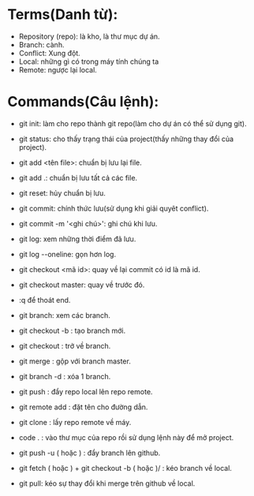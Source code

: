 # Terms(Danh từ):

- Repository (repo): là kho, là thư mục dự án.
- Branch: cành.
- Conflict: Xung đột.
- Local: những gì có trong máy tính chúng ta
- Remote: ngược lại local.

# Commands(Câu lệnh):

- git init: làm cho repo thành git repo(làm cho dự án có thể sử dụng git).

- git status: cho thấy trạng thái của project(thấy những thay đổi của project).

- git add <tên file>: chuẩn bị lưu lại file.
- git add .: chuẩn bị lưu tất cả các file.
- git reset: hủy chuẩn bị lưu.
- git commit: chính thức lưu(sử dụng khi giải quyêt conflict).
- git commit -m '<ghi chú>': ghi chú khi lưu.
- git log: xem những thời điểm đã lưu.
- git log --oneline: gọn hơn log.
- git checkout <mã id>: quay về lại commit có id là mã id.
- git checkout master: quay về trước đó.
- :q để thoát end.
- git branch: xem các branch.
- git checkout -b <branch name>: tạo branch mới.
- git checkout <branch name>: trở về branch.
- git merge <branch name>: gộp với branch master.
- git branch -d <branch name>: xóa 1 branch.
- git push <link Github> <branch name>: đẩy repo local lên repo remote.
- git remote add <name> <repo url>: đặt tên cho đường dẫn.
- git clone <repo url>: lấy repo remote về máy.
- code . : vào thư mục của repo rồi sử dụng lệnh này để mở project.
- git push -u (<repo url> hoặc <elious name>) <branch name> : đẩy branch lên github.
- git fetch (<repo url> hoặc <elious name>) +
  git checkout -b <branch name> (<repo url> hoặc <elious name>)/<branch name> : kéo branch về local.
- git pull: kéo sự thay đổi khi merge trên github về local.
